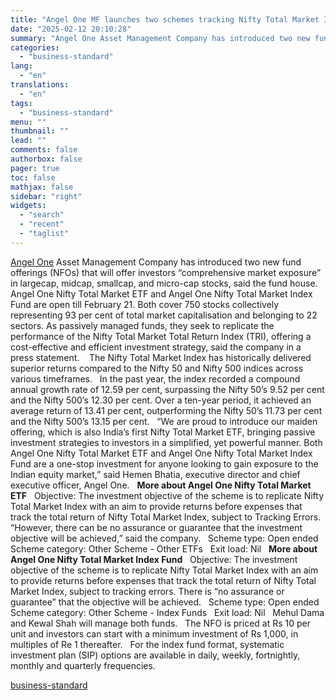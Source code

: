 ```yaml
---
title: "Angel One MF launches two schemes tracking Nifty Total Market Index"
date: "2025-02-12 20:10:28"
summary: "Angel One Asset Management Company has introduced two new fund offerings (NFOs) that will offer investors “comprehensive market exposure” in largecap, midcap, smallcap, and micro-cap stocks, said the fund house. Angel One Nifty Total Market ETF and Angel One Nifty Total Market Index Fund are open till February 21. Both..."
categories:
  - "business-standard"
lang:
  - "en"
translations:
  - "en"
tags:
  - "business-standard"
menu: ""
thumbnail: ""
lead: ""
comments: false
authorbox: false
pager: true
toc: false
mathjax: false
sidebar: "right"
widgets:
  - "search"
  - "recent"
  - "taglist"
---
```


[Angel One](https://www.business-standard.com/markets/angel-one-ltd-share-price-38941.html) Asset Management Company has introduced two new fund offerings (NFOs) that will offer investors “comprehensive market exposure” in largecap, midcap, smallcap, and micro-cap stocks, said the fund house.
 
Angel One Nifty Total Market ETF and Angel One Nifty Total Market Index Fund are open till February 21. Both cover 750 stocks collectively representing 93 per cent of total market capitalisation and belonging to 22 sectors. As passively managed funds, they seek to replicate the performance of the Nifty Total Market Total Return Index (TRI), offering a cost-effective and efficient investment strategy, said the company in a press statement. 
 
The Nifty Total Market Index has historically delivered superior returns compared to the Nifty 50 and Nifty 500 indices across various timeframes.
 
In the past year, the index recorded a compound annual growth rate of 12.59 per cent, surpassing the Nifty 50’s 9.52 per cent and the Nifty 500’s 12.30 per cent. Over a ten-year period, it achieved an average return of 13.41 per cent, outperforming the Nifty 50’s 11.73 per cent and the Nifty 500’s 13.15 per cent.
 
“We are proud to introduce our maiden offering, which is also India’s first Nifty Total Market ETF, bringing passive investment strategies to investors in a simplified, yet powerful manner. Both Angel One Nifty Total Market ETF and Angel One Nifty Total Market Index Fund are a one-stop investment for anyone looking to gain exposure to the Indian equity market,” said Hemen Bhatia, executive director and chief executive officer, Angel One.
 
**More about Angel One Nifty Total Market ETF**
 
Objective: The investment objective of the scheme is to replicate Nifty Total Market Index with an aim to provide returns before expenses that track the total return of Nifty Total Market Index, subject to Tracking Errors. “However, there can be no assurance or guarantee that the investment objective will be achieved,” said the company.
 
Scheme type: Open ended
 
Scheme category: Other Scheme - Other ETFs
 
Exit load: Nil
 
**More about Angel One Nifty Total Market Index Fund**
 
Objective: The investment objective of the scheme is to replicate Nifty Total Market Index with an aim to provide returns before expenses that track the total return of Nifty Total Market Index, subject to tracking errors. There is “no assurance or guarantee” that the objective will be achieved.
 
Scheme type: Open ended
 
Scheme category: Other Scheme - Index Funds
 
Exit load: Nil
 
Mehul Dama and Kewal Shah will manage both funds.
 
The NFO is priced at Rs 10 per unit and investors can start with a minimum investment of Rs 1,000, in multiples of Re 1 thereafter.
 
For the index fund format, systematic investment plan (SIP) options are available in daily, weekly, fortnightly, monthly and quarterly frequencies.

[business-standard](https://www.business-standard.com/finance/personal-finance/angel-one-mf-launches-two-schemes-tracking-nifty-total-market-index-125021201155_1.html)
